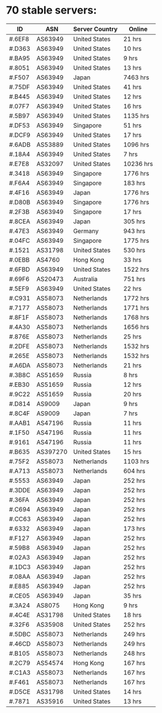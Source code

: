 # 70 stable servers:

| ID | ASN | Server Country | Online |
| ------ | ------ | ------ | ------ |
| #.6EF8 | AS63949 | United States | 21 hrs |
| #.D363 | AS63949 | United States | 10 hrs |
| #.BA95 | AS63949 | United States | 9 hrs |
| #.8051 | AS63949 | United States | 13 hrs |
| #.F507 | AS63949 | Japan | 7463 hrs |
| #.75DF | AS63949 | United States | 41 hrs |
| #.B445 | AS63949 | United States | 12 hrs |
| #.07F7 | AS63949 | United States | 16 hrs |
| #.5B97 | AS63949 | United States | 1135 hrs |
| #.DF53 | AS63949 | Singapore | 51 hrs |
| #.DCF9 | AS63949 | United States | 17 hrs |
| #.6ADB | AS53889 | United States | 1096 hrs |
| #.18A4 | AS63949 | United States | 7 hrs |
| #.E7E8 | AS32097 | United States | 10236 hrs |
| #.3418 | AS63949 | Singapore | 1776 hrs |
| #.F6A4 | AS63949 | Singapore | 183 hrs |
| #.4F16 | AS63949 | Japan | 1776 hrs |
| #.D80B | AS63949 | Singapore | 1776 hrs |
| #.2F3B | AS63949 | Singapore | 17 hrs |
| #.8CEA | AS63949 | Japan | 305 hrs |
| #.47E3 | AS63949 | Germany | 943 hrs |
| #.04FC | AS63949 | Singapore | 1775 hrs |
| #.1521 | AS31798 | United States | 530 hrs |
| #.0EBB | AS4760 | Hong Kong | 33 hrs |
| #.6FBD | AS63949 | United States | 1522 hrs |
| #.69F6 | AS20473 | Australia | 751 hrs |
| #.5EF9 | AS63949 | United States | 22 hrs |
| #.C931 | AS58073 | Netherlands | 1772 hrs |
| #.7177 | AS58073 | Netherlands | 1771 hrs |
| #.8F1F | AS58073 | Netherlands | 1768 hrs |
| #.4A30 | AS58073 | Netherlands | 1656 hrs |
| #.876E | AS58073 | Netherlands | 25 hrs |
| #.2DFE | AS58073 | Netherlands | 1532 hrs |
| #.265E | AS58073 | Netherlands | 1532 hrs |
| #.A6DA | AS58073 | Netherlands | 21 hrs |
| #.3B8C | AS51659 | Russia | 8 hrs |
| #.EB30 | AS51659 | Russia | 12 hrs |
| #.9C22 | AS51659 | Russia | 20 hrs |
| #.D814 | AS9009 | Japan | 9 hrs |
| #.8C4F | AS9009 | Japan | 7 hrs |
| #.AAB1 | AS47196 | Russia | 11 hrs |
| #.1F50 | AS47196 | Russia | 11 hrs |
| #.9161 | AS47196 | Russia | 11 hrs |
| #.B635 | AS397270 | United States | 15 hrs |
| #.75F2 | AS58073 | Netherlands | 1103 hrs |
| #.A713 | AS58073 | Netherlands | 604 hrs |
| #.5553 | AS63949 | Japan | 252 hrs |
| #.3DDE | AS63949 | Japan | 252 hrs |
| #.36FA | AS63949 | Japan | 252 hrs |
| #.C694 | AS63949 | Japan | 252 hrs |
| #.CC63 | AS63949 | Japan | 252 hrs |
| #.6332 | AS63949 | Japan | 173 hrs |
| #.F127 | AS63949 | Japan | 252 hrs |
| #.59B8 | AS63949 | Japan | 252 hrs |
| #.02A3 | AS63949 | Japan | 252 hrs |
| #.1DC3 | AS63949 | Japan | 252 hrs |
| #.08AA | AS63949 | Japan | 252 hrs |
| #.E885 | AS63949 | Japan | 252 hrs |
| #.CE05 | AS63949 | Japan | 35 hrs |
| #.3A24 | AS8075 | Hong Kong | 9 hrs |
| #.4C4E | AS31798 | United States | 18 hrs |
| #.32F6 | AS35908 | United States | 252 hrs |
| #.5DBC | AS58073 | Netherlands | 249 hrs |
| #.46CD | AS58073 | Netherlands | 249 hrs |
| #.B105 | AS58073 | Netherlands | 248 hrs |
| #.2C79 | AS54574 | Hong Kong | 167 hrs |
| #.C1A3 | AS58073 | Netherlands | 167 hrs |
| #.F461 | AS58073 | Netherlands | 167 hrs |
| #.D5CE | AS31798 | United States | 14 hrs |
| #.7871 | AS35916 | United States | 13 hrs |

